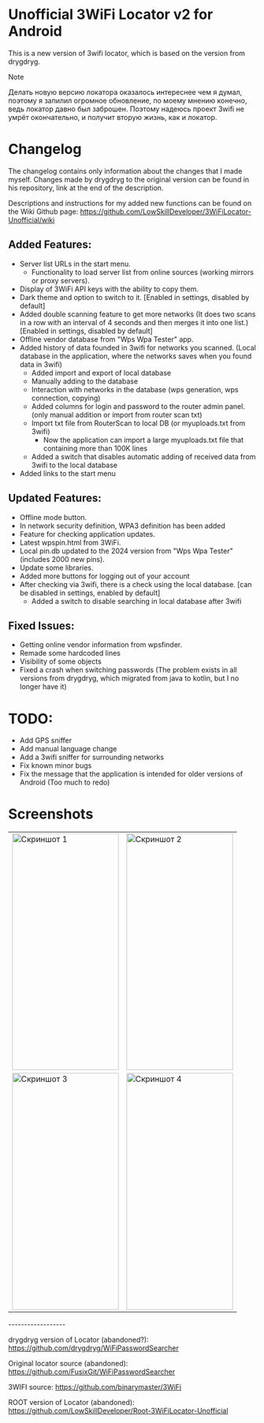 # Unofficial 3WiFi Locator v2 for Android 

This is a new version of 3wifi locator, which is based on the version from drygdryg.


> [!NOTE]
> Делать новую версию локатора оказалось интереснее чем я думал, поэтому я запилил огромное обновление, по моему мнению конечно, ведь локатор давно был заброшен.
Поэтому надеюсь проект 3wifi не умрёт окончательно, и получит вторую жизнь, как и локатор.

# Changelog
The changelog contains only information about the changes that I made myself. Changes made by drygdryg to the original version can be found in his repository, link at the end of the description.

Descriptions and instructions for my added new functions can be found on the Wiki Github page: https://github.com/LowSkillDeveloper/3WiFiLocator-Unofficial/wiki

## Added Features:
- Server list URLs in the start menu.
  - Functionality to load server list from online sources (working mirrors or proxy servers).
- Display of 3WiFi API keys with the ability to copy them.
- Dark theme and option to switch to it. [Enabled in settings, disabled by default]
- Added double scanning feature to get more networks (It does two scans in a row with an interval of 4 seconds and then merges it into one list.) [Enabled in settings, disabled by default]
- Offline vendor database from "Wps Wpa Tester" app.
- Added history of data founded in 3wifi for networks you scanned. (Local database in the application, where the networks saves when you found data in 3wifi)
  - Added import and export of local database
  - Manually adding to the database
  - Interaction with networks in the database (wps generation, wps connection, copying)
  - Added columns for login and password to the router admin panel. (only manual addition or import from router scan txt)
  - Import txt file from RouterScan to local DB (or myuploads.txt from 3wifi)
    - Now the application can import a large myuploads.txt file that containing more than 100K lines
  - Added a switch that disables automatic adding of received data from 3wifi to the local database
- Added links to the start menu
    
## Updated Features:
- Offline mode button.
- In network security definition, WPA3 definition has been added
- Feature for checking application updates.
- Latest wpspin.html from 3WiFi.
- Local pin.db updated to the 2024 version from "Wps Wpa Tester" (includes 2000 new pins).
- Update some libraries.
- Added more buttons for logging out of your account
- After checking via 3wifi, there is a check using the local database. [can be disabled in settings, enabled by default]
  - Added a switch to disable searching in local database after 3wifi

## Fixed Issues:
- Getting online vendor information from wpsfinder.
- Remade some hardcoded lines
- Visibility of some objects
- Fixed a crash when switching passwords (The problem exists in all versions from drygdryg, which migrated from java to kotlin, but I no longer have it)


# TODO:
- Add GPS sniffer
- Add manual language change
- Add a 3wifi sniffer for surrounding networks
- Fix known minor bugs
- Fix the message that the application is intended for older versions of Android (Too much to redo)



# Screenshots
<div>
  <table>
    <tr>
      <td><img src="https://github.com/LowSkillDeveloper/3WiFiLocator-Unofficial/assets/25121341/2e666106-beee-4fdc-ad72-507dcb3a9276" alt="Скриншот 1" width="216" height="480"></td>
      <td><img src="https://github.com/LowSkillDeveloper/3WiFiLocator-Unofficial/assets/25121341/d5d0e44f-3326-4dae-afca-4558fc3b2522" alt="Скриншот 2" width="216" height="480"></td>
    </tr>
    <tr>
      <td><img src="https://github.com/LowSkillDeveloper/3WiFiLocator-Unofficial/assets/25121341/8f329acb-ce78-49d5-9267-59ee57c49420" alt="Скриншот 3" width="216" height="480"></td>
      <td><img src="https://github.com/LowSkillDeveloper/3WiFiLocator-Unofficial/assets/25121341/cd9eaeed-888e-4061-a801-1fa2861640fd" alt="Скриншот 4" width="216" height="480"></td>
    </tr>
  </table>
</div>
------------------


drygdryg version of Locator (abandoned?): https://github.com/drygdryg/WiFiPasswordSearcher

Original locator source (abandoned): https://github.com/FusixGit/WiFiPasswordSearcher

3WIFI source: https://github.com/binarymaster/3WiFi

ROOT version of Locator (abandoned): https://github.com/LowSkillDeveloper/Root-3WiFiLocator-Unofficial

